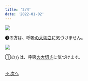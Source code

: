 ```yaml
---
title: '2/4'
date: '2022-01-02'
---
```

![](/images/01_1.jpg)

➊の方は、呼吸[の大切さ]()に気づけません。   

![](/images/01_2.jpg)

①の方は、呼吸[の大切さ]()に気づけます。

　  
[ → 次へ ](/posts/1-3)
